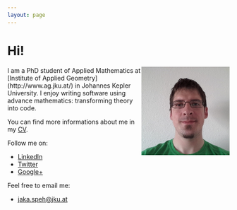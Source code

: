 ```yaml
---
layout: page
---
```


Hi!
===

<img style="float: right" src="/data/jaka.jpg">
I am a PhD student of Applied Mathematics at [Institute of Applied
Geometry](http://www.ag.jku.at/) in Johannes Kepler University. I enjoy writing
software using advance mathematics: transforming theory into code. 


You can find more informations about me in my [CV](/data/cv.pdf).

Follow me on:

* [LinkedIn](https://at.linkedin.com/in/jakaspeh)
* [Twitter](https://twitter.com/jakaspeh)
* [Google+](https://plus.google.com/110653619375608579895) 

Feel free to email me:

* <a href="mail&#116;&#111;&#58;&#106;&#97;&#107;&#97;&#46;&#115;&#112;&#101;&#104;&#64;&#106;&#107;&#117;&#46;&#97;&#116;">
	  &#106;&#97;&#107;&#97;&#46;&#115;&#112;&#101;&#104;&#64;&#106;&#107;&#117;&#46;&#97;&#116; 
	  </a>

